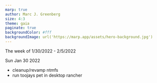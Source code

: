 ```yaml
---
marp: true
author: Marc J. Greenberg
size: 4:3
theme: gaia
paginate: true
backgroundColor: #fff
backgroundImage: url('https://marp.app/assets/hero-background.jpg')
---
```

The week of 1/30/2022 - 2/5/2022

Sun Jan 30 2022

* cleanup/revamp ntmfs
* run toojays pet in desktop rancher
